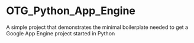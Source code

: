 # OTG_Python_App_Engine
A simple project that demonstrates the minimal boilerplate needed to get a Google App Engine project started in Python 
